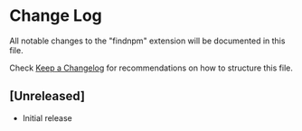 # Change Log

All notable changes to the "findnpm" extension will be documented in this file.

Check [Keep a Changelog](http://keepachangelog.com/) for recommendations on how to structure this file.

## [Unreleased]

- Initial release